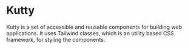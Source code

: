 # Kutty

Kutty is a set of accessible and reusable components for building web applications. It uses Tailwind classes, which is an utility based CSS framework, for styling the components.
